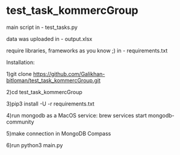 # test_task_kommercGroup

main script in - test_tasks.py

data was uploaded in - output.xlsx

require libraries, frameworks as you know ;) in - requirements.txt


Installation:

1)git clone https://github.com/Galikhan-bitloman/test_task_kommercGroup.git

2)cd test_task_kommercGroup

3)pip3 install -U -r requirements.txt

4)run mongodb as a MacOS service: brew services start mongodb-community

5)make connection in MongoDB Compass 

6)run python3 main.py
